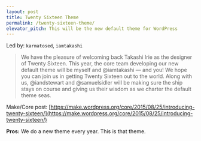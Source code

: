 ```yaml
---
layout: post
title: Twenty Sixteen Theme
permalink: /twenty-sixteen-theme/
elevator_pitch: This will be the new default theme for WordPress
---
```


Led by: `karmatosed`, `iamtakashi`

> We have the pleasure of welcoming back Takashi Irie as the designer of Twenty Sixteen.
> This year, the core team developing our new default theme will be myself and @iamtakashi —
> and you! We hope you can join us in getting Twenty Sixteen out to the world.
> Along with us, @iandstewart and @samuelsidler will be making sure the ship stays on
> course and giving us their wisdom as we charter the default theme seas.

Make/Core post: [https://make.wordpress.org/core/2015/08/25/introducing-twenty-sixteen/](https://make.wordpress.org/core/2015/08/25/introducing-twenty-sixteen/)

**Pros:** We do a new theme every year. This is that theme.